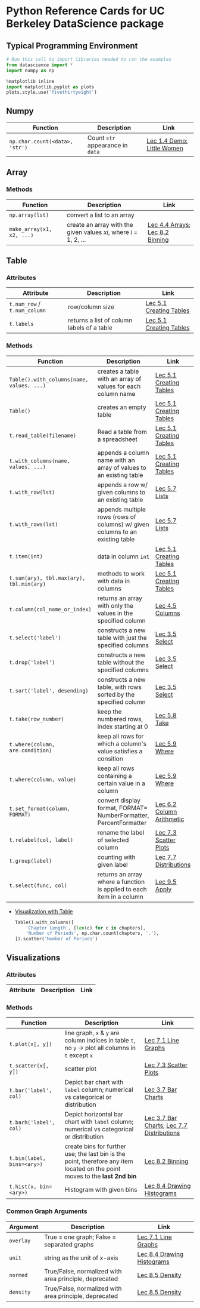 # Python Reference Cards for UC Berkeley DataScience package

## Typical Programming Environment

```python
# Run this cell to import libraries needed to run the examples
from datascience import *
import numpy as np

%matplotlib inline
import matplotlib.pyplot as plots
plots.style.use('fivethirtyeight')
```

## Numpy

| Function | Description | Link |
|----------|-------------|------|
| `np.char.count(<data>, 'str')` | Count `str` appearance in `data` | [Lec 1.4 Demo: Little Women](../DSFund-BerkeleyX/1-CompThinkWPython/01-Intro.md#lec-14-demo-little-women) |

## Array

### Methods

| Function | Description | Link |
|----------|-------------|------|
| `np.array(lst)` | convert a list to an array | |
| `make_array(x1, x2, ...)` | create an array with the given values $xi$, where i = 1, 2, ...  | [Lec 4.4 Arrays](../DSFund-BerkeleyX/1-CompThinkWPython/04-Expression.md#lec-44-arrays); [Lec 8.2 Binning](../DSFund-BerkeleyX/1-CompThinkWPython/08-Histograms.md#lec-82-binning) |



## Table

### Attributes

| Attribute | Description | Link |
|-----------|-------------|------|
| `t.num_row` / `t.num_column` | row/column size |  [Lec 5.1 Creating Tables](../DSFund-BerkeleyX/1-CompThinkWPython/05-Strings.md#lec-51-creating-tables) |
| `t.labels` | returns a list of column labels of a table | [Lec 5.1 Creating Tables](../DSFund-BerkeleyX/1-CompThinkWPython/05-Strings.md#lec-51-creating-tables) |


### Methods 

| Function | Description | Link |
|----------|-------------|------|
| `Table().with_columns(name, values, ...)` | creates a table with an array of values for each column name |  [Lec 5.1 Creating Tables](../DSFund-BerkeleyX/1-CompThinkWPython/05-Strings.md#lec-51-creating-tables) |
| `Table()` | creates an empty table|  [Lec 5.1 Creating Tables](../DSFund-BerkeleyX/1-CompThinkWPython/05-Strings.md#lec-51-creating-tables) |
| `t.read_table(filename)` | Read a table from a spreadsheet | [Lec 5.1 Creating Tables](../DSFund-BerkeleyX/1-CompThinkWPython/05-Strings.md#lec-51-creating-tables) |
| `t.with_columns(name, values, ...)` | appends a column name with an array of values to an existing table |  [Lec 5.1 Creating Tables](../DSFund-BerkeleyX/1-CompThinkWPython/05-Strings.md#lec-51-creating-tables) |
| `t.with_row(lst)` | appends a row w/ given columns to an existing table |  [Lec 5.7 Lists](../DSFund-BerkeleyX/1-CompThinkWPython/05-Strings.md#lec-57-lists) |
| `t.with_rows(lst)` | appends multiple rows (rows of columns) w/ given columns to an existing table |  [Lec 5.7 Lists](../DSFund-BerkeleyX/1-CompThinkWPython/05-Strings.md#lec-57-lists) |
| `t.item(int)` | data in column `int` | [Lec 5.1 Creating Tables](../DSFund-BerkeleyX/1-CompThinkWPython/05-Strings.md#lec-51-creating-tables) |
| `t.sum(ary), tbl.max(ary), tbl.min(ary)` | methods to work with data in columns | [Lec 5.1 Creating Tables](../DSFund-BerkeleyX/1-CompThinkWPython/05-Strings.md#lec-51-creating-tables) |
| `t.column(col_name_or_index)` | returns an array with only the values in the specified column | [Lec 4.5 Columns](../DSFund-BerkeleyX/1-CompThinkWPython/04-Expression.md#lec-45-columns) |
| `t.select('label')` | constructs a new table with just the specified columns | [Lec 3.5 Select](../DSFund-BerkeleyX/1-CompThinkWPython/03-PythonTables.md#lec-35-select) |
| `t.drop('label')` | constructs a new table without the specified columns | [Lec 3.5 Select](../DSFund-BerkeleyX/1-CompThinkWPython/03-PythonTables.md#lec-35-select) |
| `t.sort('label', desending)` | constructs a new table, with rows sorted by the specified column | [Lec 3.5 Select](../DSFund-BerkeleyX/1-CompThinkWPython/03-PythonTables.md#lec-35-select) |
| `t.take(row_number)` | keep the numbered rows, index starting at 0 | [Lec 5.8 Take](../DSFund-BerkeleyX/1-CompThinkWPython/05-Strings.md#lec-58-yake) |
| `t.where(column, are.condition)` | keep all rows for which a column's value satisfies a consition | [Lec 5.9 Where](../DSFund-BerkeleyX/1-CompThinkWPython/05-Strings.md#lec-59-where) |
| `t.where(column, value)` | keep all rows containing a certain value in a column | [Lec 5.9 Where](../DSFund-BerkeleyX/1-CompThinkWPython/05-Strings.md#lec-59-where) |
| `t.set_format(column, FORMAT)` | convert display format, FORMAT= NumberFormatter, PercentFormatter | [Lec 6.2 Column Arithmetic](../DSFund-BerkeleyX/1-CompThinkWPython/06-Census.md#lec-62-column-arithmetic) |
| `t.relabel(col, label)` | rename the label of selected column | [Lec 7.3 Scatter Plots](../DSFund-BerkeleyX/1-CompThinkWPython/07-Charts.md#lec-73-scatter-plots) |
| `t.group(label)` | counting with given label |[Lec 7.7 Distributions](../DSFund-BerkeleyX/1-CompThinkWPython/07-Charts.md#lec-77-distributions) |
| `t.select(func, col)` | returns an array where a function is applied to each item in a column | [Lec 9.5 Apply](../DSFund-BerkeleyX/1-CompThinkWPython/09-Functions.md#lec-95-apply) |




+ [Visualization with Table](../DSFund-BerkeleyX/1-CompThinkWPython/01-Intro.md#lec-16-demo-visualizations-2)

    ```python
    Table().with_columns([
        'Chapter Length', [len(c) for c in chapters],
        'Number of Periods', np.char.count(chapters, '.'),
    ]).scatter('Number of Periods')
    ```

## Visualizations

### Attributes

| Attribute | Description | Link |
|-----------|-------------|------|




### Methods

| Function | Description | Link |
|----------|-------------|------|
| `t.plot(x[, y])` | line graph, `x` & `y` are column indices in table `t`, no `y` -> plot all columns in `t` except `x` | [Lec 7.1 Line Graphs](../DSFund-BerkeleyX/1-CompThinkWPython/07-Charts.md#lec-71-line-graphs) |
| `t.scatter(x[, y])` | scatter plot | [Lec 7.3 Scatter Plots](../DSFund-BerkeleyX/1-CompThinkWPython/07-Charts.md#lec-73-scatter-plots) |
| `t.bar('label', col)` | Depict bar chart with `label` column; numerical vs categorical or distribution | [Lec 3.7 Bar Charts](../DSFund-BerkeleyX/1-CompThinkWPython/03-PythonTables.md#lec-37-bar-charts) | 
| `t.barh('label', col)` | Depict horizontal bar chart with `label` column; numerical vs categorical or distribution | [Lec 3.7 Bar Charts](../DSFund-BerkeleyX/1-CompThinkWPython/03-PythonTables.md#lec-37-bar-charts); [Lec 7.7 Distributions](../DSFund-BerkeleyX/1-CompThinkWPython/07-Charts.md#lec-77-Distributions) |
| `t.bin(label, bins=<ary>)` | create bins for further use; the last bin is the point, therefore any item located on the point moves to the __last 2nd bin__ | [Lec 8.2 Binning](../DSFund-BerkeleyX/1-CompThinkWPython/08-Histograms.md#lec-82-binning) |
| `t.hist(x, bin=<ary>)` | Histogram with given bins | [Lec 8.4 Drawing Histograms](../DSFund-BerkeleyX/1-CompThinkWPython/08-Histograms.md#lec-84-drawing-histograms) |


### Common Graph Arguments

| Argument | Description | Link |
|----------|-------------|------|
| `overlay` | True = one graph; False = separated graphs | [Lec 7.1 Line Graphs](../DSFund-BerkeleyX/1-CompThinkWPython/07-Charts.md#lec-71-line-graphs) |
| `unit` | string as the unit of x-axis | [Lec 8.4 Drawing Histograms](../DSFund-BerkeleyX/1-CompThinkWPython/08-Histograms.md#lec-84-drawing-histograms) |
| `normed` | True/False, normalized with area principle, deprecated | [Lec 8.5 Density](../DSFund-BerkeleyX/1-CompThinkWPython/08-Histograms.md#lec-85-desity) |
| `density` | True/False, normalized with area principle, deprecated | [Lec 8.5 Density](../DSFund-BerkeleyX/1-CompThinkWPython/08-Histograms.md#lec-85-desity) |





